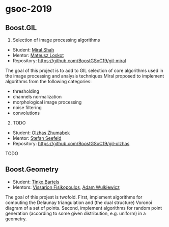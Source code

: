 # gsoc-2019

## Boost.GIL

1. Selection of image processing algorithms

* Student: [Miral Shah](https://github.com/miralshah365)
* Mentor:  [Mateusz Loskot](https://github.com/mloskot)
* Repository: https://github.com/BoostGSoC19/gil-miral

The goal of this project is to add to GIL selection of core algorithms
used in the image processing and analysis techniques Miral proposed to
implement algorithms from the following categories:

* thresholding
* channels normalization 
* morphological image processing
* noise filtering
* convolutions

2. TODO

* Student: [Olzhas Zhumabek](https://github.com/simmplecoder)
* Mentor:  [Stefan Seefeld](https://github.com/stefanseefeld/)
* Repository: https://github.com/BoostGSoC19/gil-olzhas

TODO

## Boost.Geometry

* Student: [Tinko Bartels](https://github.com/tinko92)
* Mentors: [Vissarion Fisikopoulos](https://github.com/vissarion), [Adam Wulkiewicz](https://github.com/awulkiew)

The goal of this projest is twofold. First, implement algorithms 
for computing the Delaunay triangulation and (the dual structure) 
Voronoi diagram of a set of points. Second, implement algorithms 
for random point generation (according to some given distribution,
e.g. uniform) in a geometry. 
